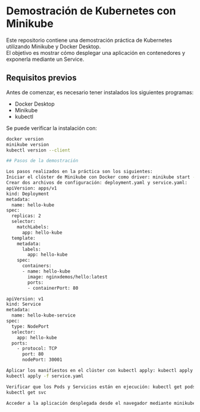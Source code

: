 # Demostración de Kubernetes con Minikube

Este repositorio contiene una demostración práctica de Kubernetes utilizando Minikube y Docker Desktop.  
El objetivo es mostrar cómo desplegar una aplicación en contenedores y exponerla mediante un Service.

## Requisitos previos

Antes de comenzar, es necesario tener instalados los siguientes programas:

- Docker Desktop  
- Minikube  
- kubectl  

Se puede verificar la instalación con:

```bash
docker version
minikube version
kubectl version --client

## Pasos de la demostración

Los pasos realizados en la práctica son los siguientes:
Iniciar el clúster de Minikube con Docker como driver: minikube start --driver=docker
Crear dos archivos de configuración: deployment.yaml y service.yaml:
apiVersion: apps/v1
kind: Deployment
metadata:
  name: hello-kube
spec:
  replicas: 2
  selector:
    matchLabels:
      app: hello-kube
  template:
    metadata:
      labels:
        app: hello-kube
    spec:
      containers:
      - name: hello-kube
        image: nginxdemos/hello:latest
        ports:
        - containerPort: 80

apiVersion: v1
kind: Service
metadata:
  name: hello-kube-service
spec:
  type: NodePort
  selector:
    app: hello-kube
  ports:
    - protocol: TCP
      port: 80
      nodePort: 30001

Aplicar los manifiestos en el clúster con kubectl apply: kubectl apply -f deployment.yaml
kubectl apply -f service.yaml

Verificar que los Pods y Servicios están en ejecución: kubectl get pods
kubectl get svc

Acceder a la aplicación desplegada desde el navegador mediante minikube service: minikube service hello-kube-service


